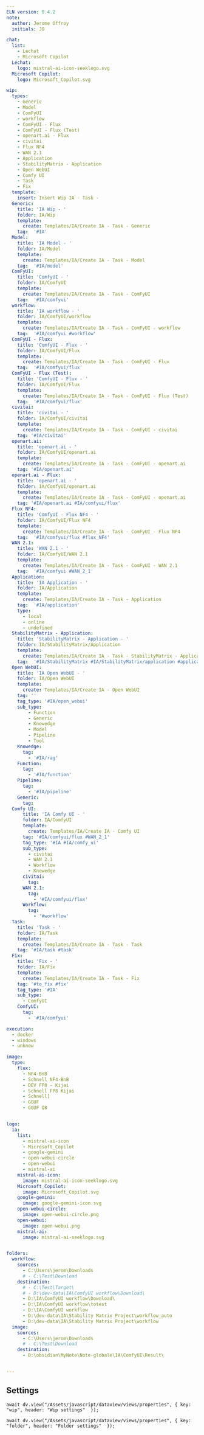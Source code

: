 ```yaml
---
ELN version: 0.4.2
note:
  author: Jerome Offroy
  initials: JO

chat:
  list:
    - Lechat
    - Microsoft Copilot
  Lechat:
    logo: mistral-ai-icon-seeklogo.svg
  Microsoft Copilot:
    logo: Microsoft_Copilot.svg

wip:
  types:
    - Generic
    - Model
    - ComFyUI
    - workflow
    - ComFyUI - Flux
    - ComFyUI - Flux (Test)
    - openart.ai - Flux
    - civitai
    - Flux NF4
    - WAN 2.1
    - Application
    - StabilityMatrix - Application
    - Open WebUI
    - Comfy UI
    - Task
    - Fix
  template:
    insert: Insert Wip IA - Task -
  Generic:
    title: 'IA Wip - '
    folder: IA/Wip
    template:
      create: Templates/IA/Create IA - Task - Generic
    tag:  '#IA'
  Model:
    title: 'IA Model - '
    folder: IA/Model
    template:
      create: Templates/IA/Create IA - Task - Model
    tag:  '#IA/model'
  ComFyUI:
    title: 'ComfyUI - '
    folder: IA/ComfyUI
    template:
      create: Templates/IA/Create IA - Task - ComFyUI
    tag:  '#IA/comfyui'
  workflow:
    title: 'IA workflow - '
    folder: IA/ComfyUI/workflow
    template:
      create: Templates/IA/Create IA - Task - ComFyUI - workflow
    tag:  '#IA/comfyui #workflow'
  ComFyUI - Flux:
    title: 'ComfyUI - Flux - '
    folder: IA/ComfyUI/Flux
    template:
      create: Templates/IA/Create IA - Task - ComFyUI - Flux
    tag:  '#IA/comfyui/flux'
  ComFyUI - Flux (Test):
    title: 'ComfyUI - Flux - '
    folder: IA/ComfyUI/Flux
    template:
      create: Templates/IA/Create IA - Task - ComFyUI - Flux (Test)
    tag:  '#IA/comfyui/flux'
  civitai:
    title: 'civitai - '
    folder: IA/ComfyUI/civitai
    template:
      create: Templates/IA/Create IA - Task - ComFyUI - civitai
    tag: '#IA/civitai'
  openart.ai:
    title: 'openart.ai - '
    folder: IA/ComfyUI/openart.ai
    template:
      create: Templates/IA/Create IA - Task - ComFyUI - openart.ai
    tag: '#IA/openart.ai'
  openart.ai - Flux:
    title: 'openart.ai - '
    folder: IA/ComfyUI/openart.ai
    template:
      create: Templates/IA/Create IA - Task - ComFyUI - openart.ai
    tag: '#IA/openart.ai #IA/comfyui/flux'
  Flux NF4:
    title: 'ComfyUI - Flux NF4 - '
    folder: IA/ComfyUI/Flux NF4
    template:
      create: Templates/IA/Create IA - Task - ComFyUI - Flux NF4
    tag:  '#IA/comfyui/flux #flux_NF4'
  WAN 2.1:
    title: 'WAN 2.1 - '
    folder: IA/ComfyUI/WAN 2.1
    template:
      create: Templates/IA/Create IA - Task - ComFyUI - WAN 2.1
    tag:  '#IA/comfyui #WAN_2_1'
  Application:
    title: 'IA Application - '
    folder: IA/Application
    template:
      create: Templates/IA/Create IA - Task - Application
    tag:  '#IA/application'
    type:
      - local
      - online
      - undefined
  StabilityMatrix - Application:
    title: 'StabilityMatrix - Application - '
    folder: IA/StabilityMatrix/Application
    template:
      create: Templates/IA/Create IA - Task - StabilityMatrix - Application
    tag:  '#IA/StabilityMatrix #IA/StabilityMatrix/application #application'
  Open WebUI:
    title: 'IA Open WebUI - '
    folder: IA/Open WebUI
    template:
      create: Templates/IA/Create IA - Open WebUI
    tag: ''
    tag_type: '#IA/open_webui'
    sub_type:
        - Function
        - Generic
        - Knowedge
        - Model
        - Pipeline
        - Tool
    Knowedge:
      tag:
        - '#IA/rag'
    Function:
      tag:
        - '#IA/function'
    Pipeline:
      tag:
        - '#IA/pipeline'
    Generic:
      tag:
  Comfy UI:
      title: 'IA Comfy UI - '
      folder: IA/ComfyUI
      template:
        create: Templates/IA/Create IA - Comfy UI
      tag: '#IA/comfyui/flux #WAN_2_1'
      tag_type: '#IA #IA/comfy_ui'
      sub_type:
        - civitai
        - WAN 2.1
        - Workflow
        - Knowedge
      civitai:
        tag:
      WAN 2.1:
        tag:
          - '#IA/comfyui/flux'
      Workflow:
        tag:
          - '#workflow'
  Task:
    title: 'Task - '
    folder: IA/Task
    template:
      create: Templates/IA/Create IA - Task - Task
    tag: '#IA/task #task'
  Fix:
    title: 'Fix - '
    folder: IA/Fix
    template:
      create: Templates/IA/Create IA - Task - Fix
    tag: '#to_fix #fix'
    tag_type: '#IA'
    sub_type:
      - ComfyUI
    ComfyUI:
      tag:
        - '#IA/comfyui'

execution:
  - docker
  - windows
  - unknow

image:
  type:
    flux:
      - NF4-BnB
      - Schnell NF4-BnB
      - DEV FP8 - Kijai
      - Schnell FP8 Kijai
      - Schnell]
      - GGUF
      - GGUF Q8


logo:
  ia:
    list:
      - mistral-ai-icon
      - Microsoft_Copilot
      - google-gemini
      - open-webui-circle
      - open-webui
      - mistral-ai
    mistral-ai-icon:
      image: mistral-ai-icon-seeklogo.svg
    Microsoft_Copilot:
      image: Microsoft_Copilot.svg
    google-gemini:
      image: google-gemini-icon.svg
    open-webui-circle:
      image: open-webui-circle.png
    open-webui:
      image: open-webui.png
    mistral-ai:
      image: mistral-ai-seeklogo.svg


folders:
  workflow:
    sources:
      - C:\Users\jerom\Downloads
      # - C:\Test\Download
    destination:
      # - C:\Test\Target\
      # - D:\dev-data\IA\ComfyUI workflow\Download\
      - D:\IA\ComfyUI workflow\Download\
      - D:\IA\ComfyUI workflow\totest
      - D:\IA\ComfyUI workflow
      - D:\dev-data\IA\Stability Matrix Project\workflow_auto
      - D:\dev-data\IA\Stability Matrix Project\workflow
  image:
    sources:
      - C:\Users\jerom\Downloads
      # - C:\Test\Download
    destination:
      - D:\obsidian\MyNote\Note-globale\IA\ComfyUI\Result\


---
```


## Settings

```dataviewjs
await dv.view("/Assets/javascript/dataview/views/properties", { key: "wip", header: "Wip settings"  });
```

```dataviewjs
await dv.view("/Assets/javascript/dataview/views/properties", { key: "folder", header: "Folder settings"  });
```
